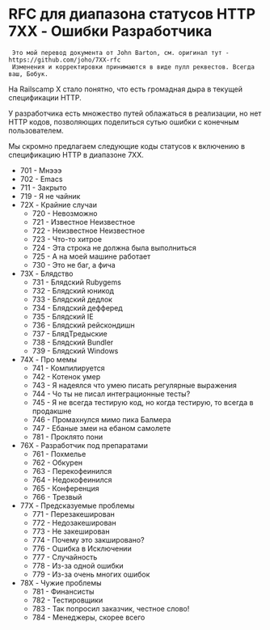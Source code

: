 # RFC для диапазона статусов HTTP 7XX - Ошибки Разработчика

     Это мой перевод документа от John Barton, см. оригинал тут - https://github.com/joho/7XX-rfc
     Изменения и корректировки принимаются в виде пулл реквестов. Всегда ваш, Бобук.

На Railscamp X стало понятно, что есть громадная дыра в текущей спецификации HTTP.

У разработчика есть множество путей облажаться в реализации, но нет HTTP кодов, позволяющих поделиться сутью ошибки с конечным пользователем.

Мы скромно предлагаем следующие коды статусов к включению в спецификацию HTTP в диапазоне 7XX.

  * 701 - Мнэээ
  * 702 - Emacs
  * 711 - Закрыто
  * 719 - Я не чайник
  * 72X - Крайние случаи
    - 720 - Невозможно
    - 721 - Известное Неизвестное
    - 722 - Неизвестное Неизвестное
    - 723 - Что-то хитрое
    - 724 - Эта строка не должна была выполниться
    - 725 - А на моей машине работает
    - 730 - Это не баг, а фича
  * 73X - Блядство
    - 731 - Блядский Rubygems
    - 732 - Блядский юникод
    - 733 - Блядский дедлок
    - 734 - Блядский дефферед
    - 735 - Блядский IE
    - 736 - Блядский рейскондишн
    - 737 - БлядТредыские
    - 738 - Блядский Bundler
    - 739 - Блядский Windows
  * 74X - Про мемы
    - 741 - Компилируется
    - 742 - Котенок умер
    - 743 - Я надеялся что умею писать регулярные выражения
    - 744 - Чо ты не писал интеграционные тесты?
    - 745 - Я не всегда тестирую код, но когда тестирую, то всегда в продакшне
    - 746 - Промахнулся мимо пика Балмера
    - 747 - Ебаные змеи на ебаном самолете
    - 781 - Проклято пони
  * 76X - Разработчик под препаратами
    - 761 - Похмелье
    - 762 - Обкурен
    - 763 - Перекофеинился
    - 764 - Недокофеинился
    - 765 - Конференция
    - 766 - Трезвый
  * 77X - Предсказуемые проблемы
    - 771 - Перезакеширован
    - 772 - Недозакеширован
    - 773 - Не закеширован
    - 774 - Почему это закшировано?
    - 776 - Ошибка в Исключении
    - 777 - Случайность
    - 778 - Из-за одной ошибки
    - 779 - Из-за очень многих ошибок
  * 78X - Чужие проблемы
    - 781 - Финансисты
    - 782 - Тестировщики
    - 783 - Так попросил заказчик, честное слово!
    - 784 - Менеджеры, скорее всего
